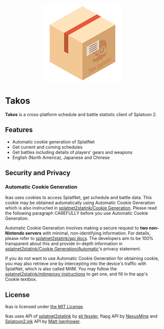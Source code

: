 <p align="center">
  <img src="/public/logo256.png">
</p>

# Takos

**Takos** is a cross-platform schedule and battle statistic client of Splatoon 2.

## Features

- Automatic cookie generation of SplatNet
- Get current and coming schedules
- Get battles including details of players' gears and weapons
- English (North America), Japanese and Chinese

## Security and Privacy

### Automatic Cookie Generation

Ikas uses cookies to access SplatNet, get schedule and battle data. This cookie may be obtained automatically using Automatic Cookie Generation which is also instructed in [splatnet2statink/Cookie Generation](https://github.com/frozenpandaman/splatnet2statink#cookie-generation). Please read the following paragraph CAREFULLY before you use Automatic Cookie Generation.

Automatic Cookie Generation involves making a secure request to **two non-Nintendo servers** with minimal, non-identifying information. For details, please refer to [splatnet2statink/api docs](https://github.com/frozenpandaman/splatnet2statink/wiki/api-docs). The developers aim to be 100% transparent about this and provide in-depth information in [splatnet2statink/Cookie Generation/Automatic](https://github.com/frozenpandaman/splatnet2statink#automatic)'s privacy statement.

If you do not want to use Automatic Cookie Generation for obtaining cookie, you may also retrieve one by intercepting into the device's traffic with SplatNet, which is also called MitM. You may follow the [splatnet2statink/mitmproxy instructions](https://github.com/frozenpandaman/splatnet2statink/wiki/mitmproxy-instructions) to get one, and fill in the app's Cookie textbox.

## License

Ikas is licensed under [the MIT License](/LICENSE).

Ikas uses API of [splatnet2statink](https://github.com/frozenpandaman/splatnet2statink) by [eli fessler](https://github.com/frozenpandaman), flapg API by [NexusMine](https://twitter.com/NexusMine) and [Splatoon2.ink](https://github.com/misenhower/splatoon2.ink) API by [Matt Isenhower](https://github.com/misenhower).